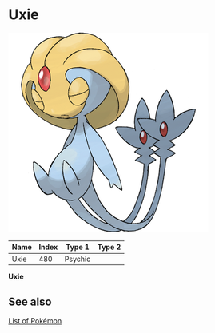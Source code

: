 # Uxie


![Uxie](images/480.png)

| **Name** | **Index** | **Type 1** | **Type 2** |
|----|----|----|----|
| Uxie | 480 | Psychic  |  |

**Uxie** 

## See also

[List of Pokémon](../pokemon.md)
